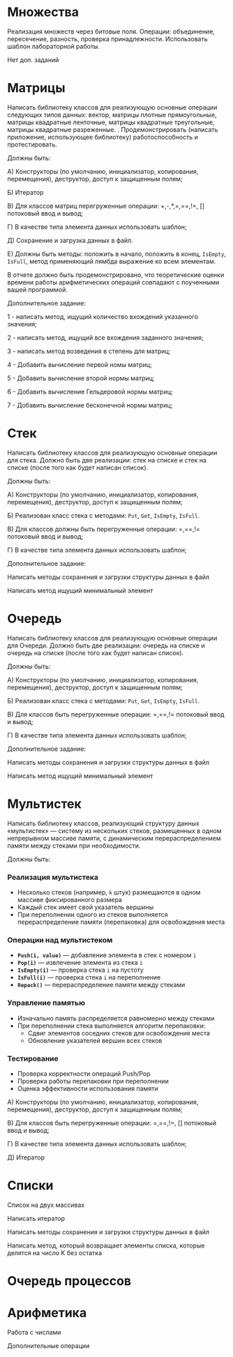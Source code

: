 # Множества

Реализация множеств через битовые поля. Операции: объединение, пересечение, разность, проверка принадлежности. Использовать шаблон лабораторной работы.

Нет доп. заданий

# Матрицы

Написать библиотеку классов для реализующую основные операции следующих типов данных: вектор, матрицы плотные прямоугольные, матрицы квадратные ленточные, матрицы квадратные  треугольные, матрицы квадратные разреженные.
. 
Продемонстрировать (написать приложение, использующее библиотеку) работоспособность и протестировать.

Должны быть:

А) Конструкторы (по умолчанию, инициализатор, копирования, перемещения), деструктор, доступ к защищенным полям;

Б) Итератор

В) Для классов матриц перегруженные операции: +,-,*,=,==,!=, []  потоковый ввод и вывод;

Г) В качестве типа элемента данных использовать шаблон;

Д) Сохранение и загрузка данных в файл.

Е) Должны быть методы: положить в начало, положить в конец, `IsEmpty`, `IsFull`, метод применяющий лямбда выражение ко всем элементам.

В отчете должно быть продемонстрировано, что теоретические оценки времени работы арифметических операций совпадают с поученными вашей программой. 

Дополнительное задание: 

1 - написать метод, ищущий количество вхождений указанного значения;

2 - написать метод, ищущий все вхождения заданного значения;

3 - написать метод возведения в степень для матриц;

4 - Добавить вычисление первой номы матриц;

5 - Добавить вычисление второй нормы матриц;

6 - Добавить вычисление Гельдеровой нормы матриц;

7 - Добавить вычисление бесконечной нормы матриц;


# Стек

Написать библиотеку классов для реализующую основные операции для стека. Должно быть две реализации: стек на списке и стек на списке (после того как будет написан список).

Должны быть:

А) Конструкторы (по умолчанию, инициализатор, копирования, перемещения), деструктор, доступ к защищенным полям;

Б) Реализован класс стека с методами: `Put`, `Get`, `IsEmpty`, `IsFull`.

В) Для классов должны быть перегруженные операции: =,==,!=  потоковый ввод и вывод;

Г) В качестве типа элемента данных использовать шаблон;


Дополнительное задание: 

Написать методы сохранения и загрузки структуры данных в файл

Написать метод ищущий минимальный элемент

# Очередь

Написать библиотеку классов для реализующую основные операции для Очереди. Должно быть две реализации: очередь на списке и очередь на списке (после того как будет написан список).

Должны быть:

А) Конструкторы (по умолчанию, инициализатор, копирования, перемещения), деструктор, доступ к защищенным полям;

Б) Реализован класс стека с методами: `Put`, `Get`, `IsEmpty`, `IsFull`.

В) Для классов быть перегруженные операции: =,==,!=  потоковый ввод и вывод;

Г) В качестве типа элемента данных использовать шаблон;


Дополнительное задание: 


Написать методы сохранения и загрузки структуры данных в файл

Написать метод ищущий минимальный элемент


# Мультистек

Написать библиотеку классов, реализующий структуру данных «мультистек» — систему из нескольких стеков, размещенных в одном непрерывном массиве памяти, с динамическим перераспределением памяти между стеками при необходимости.

Должны быть:

### Реализация мультистека

- Несколько стеков (например, `k` штук) размещаются в одном массиве фиксированного размера
- Каждый стек имеет свой указатель вершины
- При переполнении одного из стеков выполняется перераспределение памяти (перепаковка) для освобождения места

### Операции над мультистеком

- **`Push(i, value)`** — добавление элемента в стек с номером `i`
- **`Pop(i)`** — извлечение элемента из стека `i`
- **`IsEmpty(i)`** — проверка стека `i` на пустоту
- **`IsFull(i)`** — проверка стека `i` на переполнение
- **`Repack()`** — перераспределение памяти между стеками

### Управление памятью

- Изначально память распределяется равномерно между стеками
- При переполнении стека выполняется алгоритм перепаковки:
  - Сдвиг элементов соседних стеков для освобождения места
  - Обновление указателей вершин всех стеков

### Тестирование

- Проверка корректности операций Push/Pop
- Проверка работы перепаковки при переполнении
- Оценка эффективности использования памяти

А) Конструкторы (по умолчанию, инициализатор, копирования, перемещения), деструктор, доступ к защищенным полям;

В) Для классов быть перегруженные операции: =,==,!=, []  потоковый ввод и вывод;

Г) В качестве типа элемента данных использовать шаблон;

Д) Итератор


# Списки

Список на двух массивах

Написать итератор

Написать методы сохранения и загрузки структуры данных в файл

Написать метод, который возвращает элементы списка, которые делятся на число K без остатка


# Очередь процессов



# Арифметика

Работа с числами

Дополнительные операции

